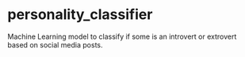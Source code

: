 # personality_classifier
Machine Learning model to classify if some is an introvert or extrovert based on social media posts.
